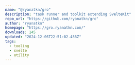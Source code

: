 ```yaml
---
name: "@ryanatkn/gro"
description: "task runner and toolkit extending SvelteKit"
repo_url: "https://github.com/ryanatkn/gro"
author: "ryanatkn"
homepage: "https://gro.ryanatkn.com/"
downloads: 145
updated: "2024-12-06T22:51:02.436Z"
tags: 
  - tooling
  - svelte
  - utility
---
```

